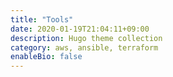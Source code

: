 ```yaml
---
title: "Tools"
date: 2020-01-19T21:04:11+09:00
description: Hugo theme collection
category: aws, ansible, terraform
enableBio: false
---
```

